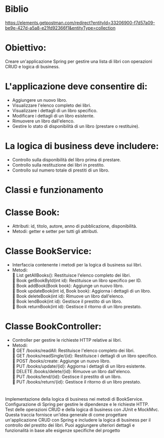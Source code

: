 # Biblio<br>
https://elements.getpostman.com/redirect?entityId=33206900-f7d57a09-be9e-427d-a5a8-e21fd92366f1&entityType=collection
# Obiettivo:<br>
Creare un'applicazione Spring per gestire una lista di libri con operazioni CRUD e logica di business.<br>
# L'applicazione deve consentire di:<br>
- Aggiungere un nuovo libro.<br>
- Visualizzare l'elenco completo dei libri.<br>
- Visualizzare i dettagli di un libro specifico.<br>
- Modificare i dettagli di un libro esistente.<br>
- Rimuovere un libro dall'elenco.<br>
- Gestire lo stato di disponibilità di un libro (prestare o restituire).<br>
# La logica di business deve includere:<br>
- Controllo sulla disponibilità del libro prima di prestare.<br>
- Controllo sulla restituzione dei libri in prestito.<br>
- Controllo sul numero totale di prestiti di un libro.<br>
# Classi e funzionamento<br>
# Classe Book:<br>
- Attributi: id, titolo, autore, anno di pubblicazione, disponibilità.<br>
- Metodi: getter e setter per tutti gli attributi.<br>
# Classe BookService:<br>
- Interfaccia contenente i metodi per la logica di business sui libri.<br>
- Metodi:<br>
 List getAllBooks(): Restituisce l'elenco completo dei libri.<br>
 Book getBookById(int id): Restituisce un libro specifico per ID.<br>
 Book addBook(Book book): Aggiunge un nuovo libro.<br>
 Book updateBook(int id, Book book): Aggiorna i dettagli di un libro.<br>
 Book deleteBook(int id): Rimuove un libro dall'elenco.<br>
 Book lendBook(int id): Gestisce il prestito di un libro.<br>
 Book returnBook(int id): Gestisce il ritorno di un libro prestato.<br>
# Classe BookController:<br>
- Controller per gestire le richieste HTTP relative ai libri.<br>
- Metodi:<br>
 GET /books/readAll: Restituisce l'elenco completo dei libri.<br>
 GET /books/readSingle/{id}: Restituisce i dettagli di un libro specifico.<br>
 POST /books/create: Aggiunge un nuovo libro.<br>
 PUT /books/update/{id}: Aggiorna i dettagli di un libro esistente.<br>
 DELETE /books/delete/{id}: Rimuove un libro dall'elenco.<br>
 PUT /books/lend/{id}: Gestisce il prestito di un libro.<br>
 PUT /books/return/{id}: Gestisce il ritorno di un libro prestato.<br>
#
Implementazione della logica di business nei metodi di BookService.<br>
Configurazione di Spring per gestire le dipendenze e le richieste HTTP.<br>
Test delle operazioni CRUD e della logica di business con JUnit e MockMvc.<br>
Questa traccia fornisce un'idea generale di come progettare un'applicazione CRUD con Spring e includere la logica di business per il controllo del prestito dei libri. Puoi aggiungere ulteriori dettagli e funzionalità in base alle esigenze specifiche del progetto
